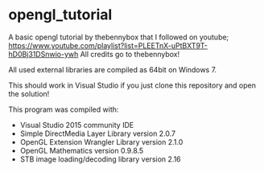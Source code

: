 # opengl_tutorial
A basic opengl tutorial by thebennybox that I followed on youtube; https://www.youtube.com/playlist?list=PLEETnX-uPtBXT9T-hD0Bj31DSnwio-ywh
All credits go to thebennybox!

All used external libraries are compiled as 64bit on Windows 7.

This should work in Visual Studio if you just clone this repository and open the solution!

This program was compiled with:
- Visual Studio 2015 community IDE
- Simple DirectMedia Layer Library version 2.0.7
- OpenGL Extension Wrangler Library version 2.1.0
- OpenGL Mathematics version 0.9.8.5
- STB image loading/decoding library version 2.16